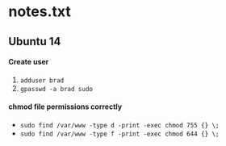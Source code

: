 # notes.txt

## Ubuntu 14

#### Create user
1. `adduser brad`
2. `gpasswd -a brad sudo`

#### chmod file permissions correctly
- `sudo find /var/www -type d -print -exec chmod 755 {} \;`
- `sudo find /var/www -type f -print -exec chmod 644 {} \;`
